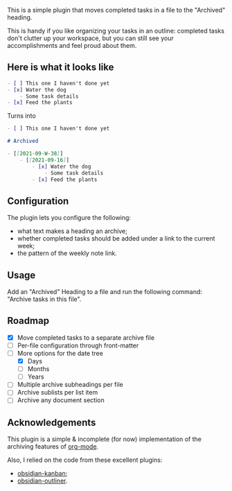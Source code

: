 This is a simple plugin that moves completed tasks in a file to the "Archived" heading.

This is handy if you like organizing your tasks in an outline: completed tasks don't clutter up your workspace, but you can still see your accomplishments and feel proud about them.

## Here is what it looks like

```md
- [ ] This one I haven't done yet
- [x] Water the dog
    - Some task details
- [x] Feed the plants
```
Turns into
```md
- [ ] This one I haven't done yet

# Archived

- [[2021-09-W-38]]
    - [[2021-09-16]]
        - [x] Water the dog
            - Some task details
        - [x] Feed the plants

```

## Configuration

The plugin lets you configure the following:
- what text makes a heading an archive;
- whether completed tasks should be added under a link to the current week;
- the pattern of the weekly note link.

## Usage

Add an "Archived" Heading to a file and run the following command: "Archive tasks in this file".

## Roadmap

- [x] Move completed tasks to a separate archive file
- [ ] Per-file configuration through front-matter
- [ ] More options for the date tree
  - [x] Days
  - [ ] Months
  - [ ] Years
- [ ] Multiple archive subheadings per file
- [ ] Archive sublists per list item
- [ ] Archive any document section

## Acknowledgements

This plugin is a simple & incomplete (for now) implementation of the archiving features of [org-mode](https://orgmode.org/).

Also, I relied on the code from these excellent plugins:
- [obsidian-kanban](https://github.com/mgmeyers/obsidian-kanban);
- [obsidian-outliner](https://github.com/vslinko/obsidian-outliner).
